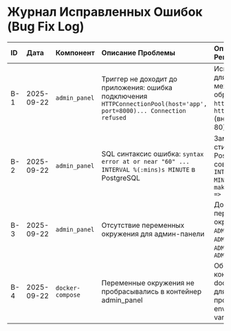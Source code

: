 # Журнал Исправленных Ошибок (Bug Fix Log)

| ID  | Дата       | Компонент            | Описание Проблемы                                   | Описание Решения                                         | Версия Исправления |
|:----|:-----------|:---------------------|:----------------------------------------------------|:---------------------------------------------------------|:-------------------|
| B-1 | 2025-09-22 | `admin_panel`        | Триггер не доходит до приложения: ошибка подключения `HTTPConnectionPool(host='app', port=8000)... Connection refused` | Исправлен URL для межконтейнерных обращений с `http://app:8000` на `http://app` (внутренний порт 80) | Unreleased         |
| B-2 | 2025-09-22 | `admin_panel`        | SQL синтаксис ошибка: `syntax error at or near "60" ... INTERVAL %(:mins)s MINUTE` в PostgreSQL | Заменен MySQL-стиль SQL на PostgreSQL-совместимый: `INTERVAL :mins MINUTE` → `make_interval(mins => :mins)` | Unreleased         |
| B-3 | 2025-09-22 | `admin_panel`        | Отсутствие переменных окружения для админ-панели | Добавлены переменные окружения: `ADMIN_APP_URL`, `ADMIN_DB_URL`, `ADMIN_POLL_SECONDS`, `ADMIN_PAGE_SIZE` | Unreleased         |
| B-4 | 2025-09-22 | `docker-compose`     | Переменные окружения не пробрасывались в контейнер admin_panel | Обновлена конфигурация docker-compose для корректного проброса environment variables | Unreleased         |

